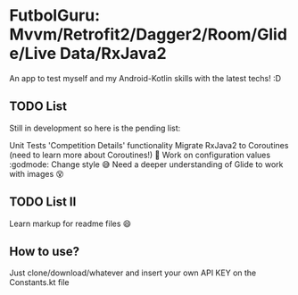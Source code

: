 # FutbolGuru: Mvvm/Retrofit2/Dagger2/Room/Glide/Live Data/RxJava2

An app to test myself and my Android-Kotlin skills with the latest techs! :D



## TODO List

Still in development so here is the pending list:

Unit Tests
'Competition Details' functionality 
Migrate RxJava2 to Coroutines (need to learn more about Coroutines!) :muscle:
Work on configuration values :godmode:
Change style :sweat_smile:
Need a deeper understanding of Glide to work with images :dizzy_face:

## TODO List II
Learn markup for readme files :smile:

## How to use?
Just clone/download/whatever and insert your own API KEY on the Constants.kt file
